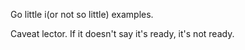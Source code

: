 Go little i(or not so little) examples.

Caveat lector. If it doesn't say it's ready, it's not ready.

